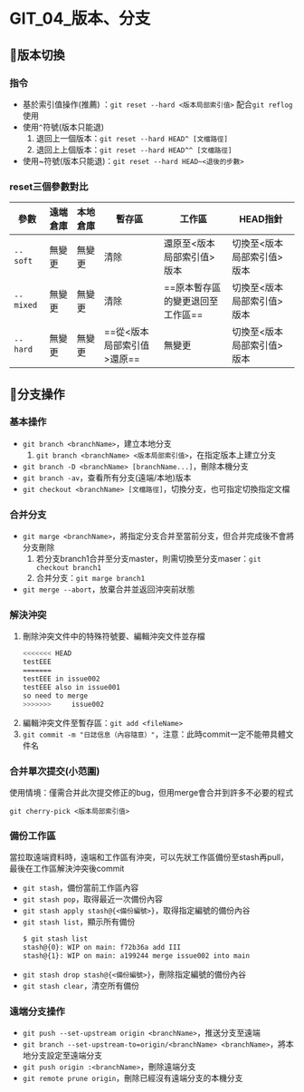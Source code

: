 # GIT_04_版本、分支
## 🧾版本切換
### 指令
- 基於索引值操作(推薦) ：`git reset --hard <版本局部索引值>`
	配合`git reflog`使用
- 使用`^`符號(版本只能退)
	1. 退回上一個版本：`git reset --hard HEAD^ [文檔路徑]`
	2. 退回上上個版本：`git reset --hard HEAD^^ [文檔路徑]`
- 使用~符號(版本只能退)：`git reset --hard HEAD~<退後的步數>`

### reset三個參數對比
| 參數      | 遠端倉庫 | 本地倉庫 | 暫存區                     | 工作區                           | HEAD指針                   |
| --------- | -------- | -------- | -------------------------- | -------------------------------- | -------------------------- |
| `--soft`  | 無變更   | 無變更   | 清除                       | 還原至<版本局部索引值>版本       | 切換至<版本局部索引值>版本 |
| `--mixed` | 無變更   | 無變更   | 清除                       | ==原本暫存區的變更退回至工作區== | 切換至<版本局部索引值>版本 |
| `--hard`  | 無變更   | 無變更   | ==從<版本局部索引值>還原== | 無變更                           | 切換至<版本局部索引值>版本 |

## 🧾分支操作
### 基本操作
- `git branch <branchName>`，建立本地分支
	1. `git branch <branchName> <版本局部索引值>`，在指定版本上建立分支
- `git branch -D <branchName> [branchName...]`，刪除本機分支
- `git branch -av`，查看所有分支(遠端/本地)版本
- `git checkout <branchName> [文檔路徑]`，切換分支，也可指定切換指定文檔

### 合并分支
- `git marge <branchName>`，將指定分支合并至當前分支，但合并完成後不會將分支刪除
	1. 若分支branch1合并至分支master，則需切換至分支maser：`git checkout branch1`
	2. 合并分支：`git marge branch1`
- `git merge --abort`，放棄合并並返回沖突前狀態

### 解決沖突
1. 刪除沖突文件中的特殊符號要、編輯沖突文件並存檔
	```bash
	<<<<<<< HEAD
	testEEE
	=======
	testEEE in issue002
	testEEE also in issue001
	so need to merge
	>>>>>>> 	issue002
	```
1. 編輯沖突文件至暫存區：`git add <fileName>`
2. `git commit -m "日誌信息（內容隨意）"`，注意：此時commit一定不能帶具體文件名

### 合并單次提交(小范圍)
使用情境：僅需合并此次提交修正的bug，但用merge會合并到許多不必要的程式

`git cherry-pick <版本局部索引值>`

### 備份工作區
當拉取遠端資料時，遠端和工作區有沖突，可以先狀工作區備份至stash再pull，最後在工作區解決沖突後commit

- `git stash`，備份當前工作區內容
- `git stash pop`，取得最近一次備份內容
- `git stash apply stash@{<備份編號>}`，取得指定編號的備份內谷
- `git stash list`，顯示所有備份
	```bash
	$ git stash list
	stash@{0}: WIP on main: f72b36a add III
	stash@{1}: WIP on main: a199244 merge issue002 into main
	```
- `git stash drop stash@{<備份編號>}`，刪除指定編號的備份內谷
- `git stash clear`，清空所有備份

### 遠端分支操作
- `git push --set-upstream origin <branchName>`，推送分支至遠端
- `git branch --set-upstream-to=origin/<branchName> <branchName>`，將本地分支設定至遠端分支
- `git push origin :<branchName>`，刪除遠端分支
- `git remote prune origin`，刪除已經沒有遠端分支的本機分支